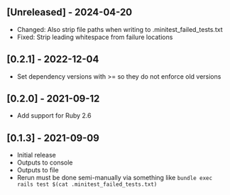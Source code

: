 ## [Unreleased] - 2024-04-20
- Changed: Also strip file paths when writing to .minitest_failed_tests.txt
- Fixed: Strip leading whitespace from failure locations

## [0.2.1] - 2022-12-04
- Set dependency versions with >= so they do not enforce old versions

## [0.2.0] - 2021-09-12
- Add support for Ruby 2.6

## [0.1.3] - 2021-09-09
- Initial release
- Outputs to console
- Outputs to file
- Rerun must be done semi-manually via something like `bundle exec rails test $(cat .minitest_failed_tests.txt)`


